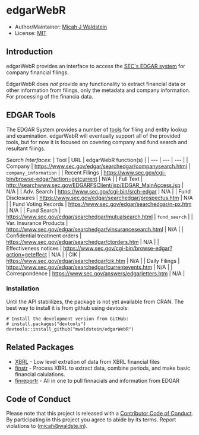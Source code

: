 # edgarWebR

* Author/Maintainer: [Micah J Waldstein](https://micah.waldste.in)
* License: [MIT](https://opensource.org/licenses/MIT)

## Introduction
edgarWebR provides an interface to access the [SEC's EDGAR
system](https://www.sec.gov/edgar/searchedgar/webusers.htm) for company
financial filings.

EdgarWebR does *not* provide any functionality to extract financial data or
other information from filings, only the metadata and company information. For
processing of the financia data.

## EDGAR Tools

The EDGAR System provides a number of [tools](https://www.sec.gov/edgar/searchedgar/webusers.htm)
for filing and entity lookup and examination. edgarWebR will eventually support
all of the provided tools, but for now it is focused on covering company and
fund search and resultant filings.

*Search Interfaces:*
| Tool | URL | edgarWebR function(s) |
| --- | --- | --- |
| Company | https://www.sec.gov/edgar/searchedgar/companysearch.html | `company_information` |
| Recent Filings | https://www.sec.gov/cgi-bin/browse-edgar?action=getcurrent | N/A |
| Full Text | http://searchwww.sec.gov/EDGARFSClient/jsp/EDGAR_MainAccess.jsp | N/A |
| Adv. Search | https://www.sec.gov/cgi-bin/srch-edgar | N/A |
| Fund Disclosures | https://www.sec.gov/edgar/searchedgar/prospectus.htm | N/A |
| Fund Voting Records | https://www.sec.gov/edgar/searchedgar/n-px.htm | N/A |
| Fund Search | https://www.sec.gov/edgar/searchedgar/mutualsearch.html | `fund_search` |
| Var. Insurance Products | https://www.sec.gov/edgar/searchedgar/vinsurancesearch.html | N/A |
| Confidential treatment orders | https://www.sec.gov/edgar/searchedgar/ctorders.htm | N/A |
| Effectiveness notices | https://www.sec.gov/cgi-bin/browse-edgar?action=geteffect | N/A |
| CIK | https://www.sec.gov/edgar/searchedgar/cik.htm | N/A |
| Daily Filings | https://www.sec.gov/edgar/searchedgar/currentevents.htm | N/A |
| Correspondence | https://www.sec.gov/answers/edgarletters.htm | N/A |


### Installation
Until the API stablilizes, the package is not yet available from CRAN. The best
way to install it is from github using devtools:
```{r}
# Install the development version from GitHub:
# install.packages("devtools")
devtools::install_github("mwaldstein/edgarWebR")
```

## Related Packages
 * [XBRL](https://cran.r-project.org/web/packages/XBRL/index.html) - Low level
   extration of data from XBRL financial files
 * [finstr](https://github.com/bergant/finstr) - Process XBRL to extract data,
   combine periods, and make basic financial calulations.
 * [finreportr](https://github.com/sewardlee337/finreportr) - All in one to
   pull finnacials and information from EDGAR

Code of Conduct
---------------
Please note that this project is released with a [Contributor Code of
Conduct](CONDUCT.md). By participating in this project you agree to abide by
its terms. Report violations to (micah@waldste.in).
